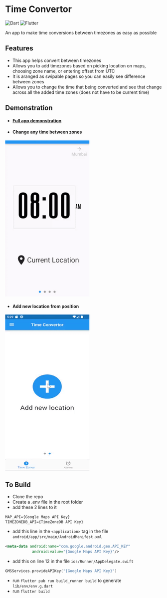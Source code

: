 # Time Convertor
![Dart](https://img.shields.io/badge/dart-%230175C2.svg?style=for-the-badge&logo=dart&logoColor=white)
![Flutter](https://img.shields.io/badge/Flutter-%2302569B.svg?style=for-the-badge&logo=Flutter&logoColor=white)

An app to make time conversions between timezones as easy as possible

## Features
- This app helps convert between timezones
- Allows you to add timezones based on picking location on maps, choosing zone name, or entering offset from UTC
- It is aranged as swipable pages so you can easily see difference between zones
- Allows you to change the time that being converted and see that change across all the added time zones (does not have to be current time)

## Demonstration
- #### [Full app demonstration](https://youtu.be/x7BcaOTMKVU)
- #### Change any time between zones
![](assets/change_between_zones_example.gif)  

- #### Add new location from position
![](assets/add_location_example.gif)

## To Build
- Clone the repo
- Create a .env file in the root folder
- add these 2 lines to it 
```
MAP_API={Google Maps API Key}
TIMEZONEDB_API={TimeZoneDB API Key}
```
- add this line in the `<application>` tag in the file `android/app/src/main/AndroidManifest.xml`
```xml
<meta-data android:name="com.google.android.geo.API_KEY"
            android:value="{Google Maps API Key}"/>
```
- add this on line 12 in the file `ios/Runner/AppDelegate.swift`
```swift
GMSServices.provideAPIKey("{Google Maps API Key}")
```
- run `flutter pub run build_runner build` to generate `lib/env/env.g.dart`
- run `flutter build`

